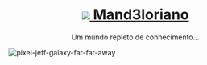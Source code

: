 <h1 align="center">
    <a href="https://github.com/Mand3loriano/">
        <img src='https://cdn.discordapp.com/attachments/831565695551799316/850791996880715786/1556-blurple-rules31.png'/>  Mand3loriano</a>
</h1>

<p align="center">Um mundo repleto de conhecimento...</p>


![pixel-jeff-galaxy-far-far-away](https://user-images.githubusercontent.com/81872713/120901073-f0febc00-c60e-11eb-9090-3a08df0684f8.gif)

